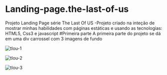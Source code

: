 # Landing-page.the-last-of-us
Projeto Landing Page série The Last Of  US
-Projeto criado na inteção de mostrar minhas habilidades com páginas estáticas e usando as tecnologias:
HTML5, Css3 e javascript
#Primeira parte 
A primeira parte do projeto se dá em uma div carrossel com 3 imagens de fundo 

![tlou-1](https://user-images.githubusercontent.com/108810673/226465395-55b6e4e0-29e1-4ffb-9626-d05adb2b4845.jpg)

![tlou-2](https://user-images.githubusercontent.com/108810673/226465422-4138de21-62d4-4976-b835-d6022c014d0f.jpg)

![tlou-3](https://user-images.githubusercontent.com/108810673/226465430-24521536-78a2-4be8-a241-4e8d7846ed1c.jpg)
